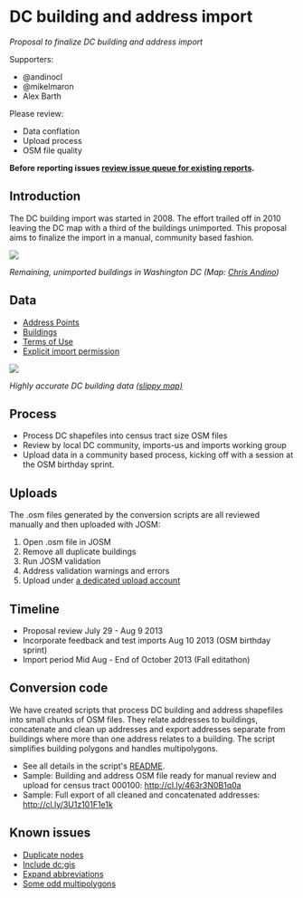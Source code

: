 # DC building and address import

*Proposal to finalize DC building and address import*

Supporters:

- @andinocl
- @mikelmaron
- Alex Barth

Please review:

- Data conflation
- Upload process
- OSM file quality

**Before reporting issues [review issue queue for existing reports](https://github.com/osmlab/dcbuildings/issues?state=open).**

## Introduction

The DC building import was started in 2008. The effort trailed off in 2010 
leaving the DC map with a third of the buildings unimported. This proposal
aims to finalize the import in a manual, community based fashion.

![](http://www.sixpica.com/osm/wp-content/uploads/2013/05/Screen-Shot-2013-05-19-at-11.08.44-PM-1024x640.png)

*Remaining, unimported buildings in Washington DC (Map: [Chris Andino](http://www.sixpica.com/osm/2013/05/19/scope-of-work-cool-new-tools/))*

## Data

- [Address Points](http://data.dc.gov/Metadata.aspx?id=190)
- [Buildings](http://data.dc.gov/Metadata.aspx?id=59)
- [Terms of Use](http://data.octo.dc.gov/TermsOfUse.aspx)
- [Explicit import permission](http://lists.openstreetmap.org/pipermail/talk-us/2008-October/000388.html)

[![](http://cl.ly/image/3b1j2P3E0r1r/Screen%20Shot%202013-08-04%20at%203.08.51%20PM.png)](http://a.tiles.mapbox.com/v3/lxbarth.map-luuf96x5/page.html)

*Highly accurate DC building data [(slippy map)](http://a.tiles.mapbox.com/v3/lxbarth.map-luuf96x5/page.html)*

## Process

- Process DC shapefiles into census tract size OSM files
- Review by local DC community, imports-us and imports working group
- Upload data in a community based process, kicking off with a session at the
  OSM birthday sprint.

## Uploads

The .osm files generated by the conversion scripts are all reviewed manually and then uploaded with JOSM:

1. Open .osm file in JOSM
2. Remove all duplicate buildings
3. Run JOSM validation
4. Address validation warnings and errors
5. Upload under [a dedicated upload account](https://github.com/osmlab/dcbuildings/issues/18)

## Timeline

- Proposal review July 29 - Aug 9 2013
- Incorporate feedback and test imports Aug 10 2013 (OSM birthday sprint)
- Import period Mid Aug - End of October 2013 (Fall editathon)

## Conversion code

We have created scripts that process DC building and address shapefiles into
small chunks of OSM files. They relate addresses to buildings, concatenate
and clean up addresses and export addresses separate from buildings where
more than one address relates to a building. The script simplifies building
polygons and handles multipolygons.

- See all details in the script's [README](https://github.com/osmlab/dcbuildings).
- Sample: Building and address OSM file ready for manual review and upload for
  census tract 000100: http://cl.ly/463r3N0B1q0a
- Sample: Full export of all cleaned and concatenated addresses:
  http://cl.ly/3U1z101F1e1k

## Known issues

- [Duplicate nodes](https://github.com/osmlab/dcbuildings/issues/11)
- [Include dc:gis](https://github.com/osmlab/dcbuildings/issues/14)
- [Expand abbreviations](https://github.com/osmlab/dcbuildings/issues/15)
- [Some odd multipolygons](https://github.com/osmlab/dcbuildings/issues/16)
